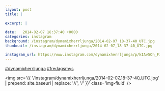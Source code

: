 ```yaml
---
layout: post
title: |
  
excerpt: |
   
date:   2014-02-07 18:37:40 +0000
categories: instagram
background: /instagram/dynamixherrljunga/2014-02-07_18-37-40_UTC.jpg
thumbnail: /instagram/dynamixherrljunga/2014-02-07_18-37-40_UTC.jpg

instagram_url: https://www.instagram.com/dynamixherrljunga/p/kIAv5Oh_Fi
---
```

[#dynamixherrljunga](https://www.instagram.com/explore/tags/dynamixherrljunga/) [#fredagsmys](https://www.instagram.com/explore/tags/fredagsmys/)



<img src='{{ '/instagram/dynamixherrljunga/2014-02-07_18-37-40_UTC.jpg' | prepend: site.baseurl | replace: '//', '/' }}' class='img-fluid' />

